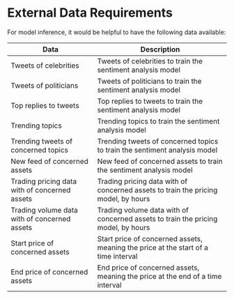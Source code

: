 # External Data Requirements

For model inference, it would be helpful to have the following data available:

| Data | Description |
| ---- | ----------- |
| Tweets of celebrities | Tweets of celebrities to train the sentiment analysis model |
| Tweets of politicians | Tweets of politicians to train the sentiment analysis model |
| Top replies to tweets | Top replies to tweets to train the sentiment analysis model |
| Trending topics | Trending topics to train the sentiment analysis model |
| Trending tweets of concerned topics | Trending tweets of concerned topics to train the sentiment analysis model |
| New feed of concerned assets | New feed of concerned assets to train the sentiment analysis model |
| Trading pricing data with of concerned assets | Trading pricing data with of concerned assets to train the pricing model, by hours |
| Trading volume data with of concerned assets | Trading volume data with of concerned assets to train the pricing model, by hours |
| Start price of concerned assets | Start price of concerned assets, meaning the price at the start of a time interval |
| End price of concerned assets | End price of concerned assets, meaning the price at the end of a time interval |

